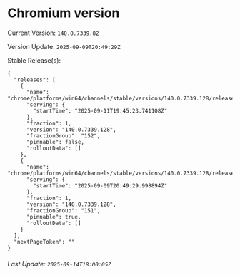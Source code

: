 # Chromium version

Current Version: `140.0.7339.82`

Version Update: `2025-09-09T20:49:29Z`

Stable Release(s):
```
{
  "releases": [
    {
      "name": "chrome/platforms/win64/channels/stable/versions/140.0.7339.128/releases/1757619923",
      "serving": {
        "startTime": "2025-09-11T19:45:23.741108Z"
      },
      "fraction": 1,
      "version": "140.0.7339.128",
      "fractionGroup": "152",
      "pinnable": false,
      "rolloutData": []
    },
    {
      "name": "chrome/platforms/win64/channels/stable/versions/140.0.7339.128/releases/1757450969",
      "serving": {
        "startTime": "2025-09-09T20:49:29.998894Z"
      },
      "fraction": 1,
      "version": "140.0.7339.128",
      "fractionGroup": "151",
      "pinnable": true,
      "rolloutData": []
    }
  ],
  "nextPageToken": ""
}
```

###### Last Update: `2025-09-14T18:00:05Z`
        